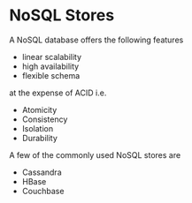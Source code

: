 # NoSQL Stores

A NoSQL database offers the following features

* linear scalability
* high availability
* flexible schema

at the expense of ACID i.e.

* Atomicity
* Consistency
* Isolation
* Durability

A few of the commonly used NoSQL stores are

* Cassandra
* HBase
* Couchbase

